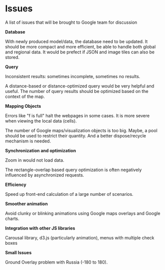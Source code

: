 # Issues #

A list of issues that will be brought to Google team for discussion

**Database**

With newly produced model/data, the database need to be updated. It should be more compact and more efficient, be able to handle both global and regional data. It would be prefect if JSON and image tiles can also be stored.

**Query**

Inconsistent results: sometimes incomplete, sometimes no results.

A distance-based or distance-optimized query would be very helpful and useful. The number of query results should be optimized based on the context of the map.

**Mapping Objects**

Errors like "f is full" halt the webpages in some cases. It is more severe when viewing the local data (cells).

The number of Google maps/visualization objects is too big. Maybe, a pool should be used to restrict their quantity. And a better dispose/recycle mechanism is needed.

**Synchronization and optimization**

Zoom in would not load data.

The rectangle-overlap based query optimization is often negatively influenced by asynchronized requests.

**Efficiency**

Speed up front-end calculation of a large number of scenarios.


**Smoother animation**

Avoid clunky or blinking animations using Google maps overlays and Google charts.

**Integration with other JS libraries**

Carousal library, d3.js (particularly animation), menus with multiple check boxes

**Small Issues**

Ground Overlay problem with Russia (-180 to 180).